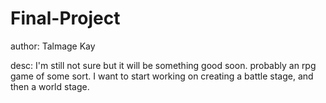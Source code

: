 # Final-Project
author: Talmage Kay


desc:
    I'm still not sure but it will be something good soon. probably an rpg game of some sort. I want to start working on creating a battle stage, and then a world stage.
